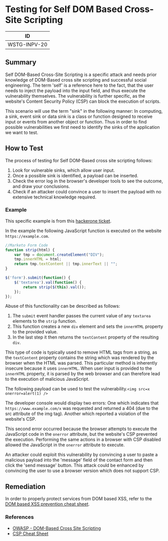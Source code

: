 # Testing for Self DOM Based Cross-Site Scripting

|ID          |
|------------|
|WSTG-INPV-20|

## Summary

Self DOM-Based Cross-Site Scripting is a specific attack and needs prior knowledge of DOM-Based cross site scripting and successful social engineering. The term 'self' is a reference here to the fact, that the user needs to inject the payload into the input field, and thus execute the vulnerability themselves. The vulnerability is further specific, as the website's Content Security Policy (CSP) can block the execution of scripts.

This scenario will use the term "sink" in the following manner: In computing, a sink, event sink or data sink is a class or function designed to receive input or events from another object or function. Thus in order to find possible vulnerabilities we first need to identify the sinks of the application we want to test.

## How to Test

The process of testing for Self DOM-Based cross site scripting follows:

1. Look for vulnerable sinks, which allow user input.
2. Once a possible sink is identified, a payload can be inserted.
3. Check the error log in the browser's developer tools to see the outcome, and draw your conclusions.
4. Check if an attacker could convince a user to insert the payload with no extensive technical knowledge required.

### Example

This specific example is from this [hackerone ticket](https://hackerone.com/reports/406587).

In the example the following JavaScript function is executed on the website `https://example.com`.

```js
//Marketo Form Code
function strip(html) {
    var tmp = document.createElement("DIV");
    tmp.innerHTML = html;
    return tmp.textContent || tmp.innerText || "";
}

$('form').submit(function() {
    $('textarea').val(function() {
        return strip($(this).val());
    });
});
```

Abuse of this functionality can be described as follows:

1. The `submit` event handler passes the current value of any `textarea` elements to the `strip` function.
2. This function creates a new `div` element and sets the `innerHTML` property to the provided value.
3. In the last step it then returns the `textContent` property of the resulting `div`.

 This type of code is typically used to remove HTML tags from a string, as the `textContent` property contains the string which was rendered by the browser when the HTML was parsed. This particular method is inherently insecure because it uses `innerHTML`. When user input is provided to the `innerHTML` property, it is parsed by the web browser and can therefore lead to the execution of malicious JavaScript.

The following payload can be used to test the vulnerability.`<img src=x onerror=alert(1) />`

The developer console would display two errors: One which indicates that `https://www.example.com/x` was requested and returned a 404 (due to the src attribute of the img tag). Another which reported a violation of the website's CSP.

This second error occurred because the browser attempts to execute the JavaScript code in the `onerror` attribute, but the website's CSP prevented the execution. Performing the same actions in a browser with CSP disabled allowed the JavaScript in the `onerror` attribute to execute.

An attacker could exploit this vulnerability by convincing a user to paste a malicious payload into the 'message' field of the contact form and then click the 'send message' button. This attack could be enhanced by convincing the user to use a browser version which does not support CSP.

## Remediation

In order to properly protect services from DOM based XSS, refer to the [DOM based XSS prevention cheat sheet](https://cheatsheetseries.owasp.org/cheatsheets/DOM_based_XSS_Prevention_Cheat_Sheet.html).

### References

- [OWASP - DOM-Based Cross Site Scripting](https://owasp.org/www-community/attacks/DOM_Based_XSS)
- [CSP Cheat Sheet](https://cheatsheetseries.owasp.org/cheatsheets/Content_Security_Policy_Cheat_Sheet.html)
